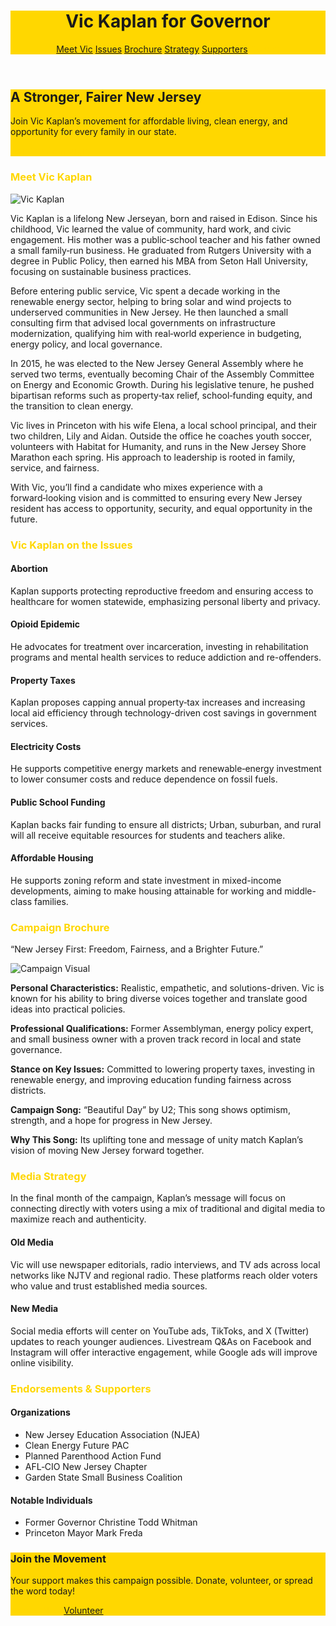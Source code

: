 <!DOCTYPE html>
<html lang="en">
<head>
  <meta charset="UTF-8" />
  <meta name="viewport" content="width=device-width, initial-scale=1.0" />
  <title>Vic Kaplan for Governor of New Jersey</title>
  <link href="https://cdn.jsdelivr.net/npm/tailwindcss@2.2.19/dist/tailwind.min.css" rel="stylesheet">
  <style>
    .bg-primary { background-color: #FFD700; }
    .text-primary { color: #FFD700; }
    .hover\:bg-primary-dark:hover { background-color: #E6C200; }
  </style>
</head>
<body class="bg-gray-50 text-gray-900 font-sans">
  <header class="bg-primary text-gray-900 py-4 shadow-lg">
    <div class="container mx-auto flex justify-between items-center px-6">
      <h1 class="text-2xl font-bold">Vic Kaplan for Governor</h1>
      <nav class="space-x-6">
        <a href="#about" class="hover:underline">Meet Vic</a>
        <a href="#issues" class="hover:underline">Issues</a>
        <a href="#brochure" class="hover:underline">Brochure</a>
        <a href="#strategy" class="hover:underline">Strategy</a>
        <a href="#supporters" class="hover:underline">Supporters</a>
        <a href="https://givebutter.com/vic4liberty" target="_blank" class="bg-gray-900 text-primary px-4 py-2 rounded-lg font-semibold hover:bg-gray-800">Donate</a>
      </nav>
    </div>
  </header>

  <section class="bg-cover bg-center py-20" style="background-image: url('https://images.unsplash.com/photo-1503424886302-21c31caca04d?ixlib=rb-4.0.3&auto=format&fit=crop&w=1400&q=60');">
    <div class="bg-primary bg-opacity-80 text-gray-900 py-12 px-8 text-center">
      <h2 class="text-4xl font-bold mb-4">A Stronger, Fairer New Jersey</h2>
      <p class="max-w-2xl mx-auto mb-6">Join Vic Kaplan’s movement for affordable living, clean energy, and opportunity for every family in our state.</p>
      <a href="https://njlp.org/membership/join-us?view=Contributions&task=civicrm/contribute/transact&id=1&reset=1" target="_blank" class="bg-gray-900 text-primary px-6 py-3 rounded-lg text-lg font-semibold hover:bg-primary-dark">Join the Campaign</a>
    </div>
  </section>

  <section id="about" class="py-16 bg-white">
    <div class="container mx-auto px-6">
      <h3 class="text-3xl font-bold text-primary mb-6">Meet Vic Kaplan</h3>
      <div class="flex flex-col md:flex-row items-center md:items-start mb-8">
        <div class="md:w-1/3 mb-6 md:mb-0">
          <img src="https://whyy.org/wp-content/uploads/2025/10/vic_kaplan_libertarian.jpg" alt="Vic Kaplan" class="rounded-lg shadow-lg w-full" />
        </div>
        <div class="md:w-2/3 md:pl-8">
          <p class="text-lg mb-4">Vic Kaplan is a lifelong New Jerseyan, born and raised in Edison. Since his childhood, Vic learned the value of community, hard work, and civic engagement. His mother was a public‑school teacher and his father owned a small family‑run business. He graduated from Rutgers University with a degree in Public Policy, then earned his MBA from Seton Hall University, focusing on sustainable business practices.</p>
          <p class="text-lg mb-4">Before entering public service, Vic spent a decade working in the renewable energy sector, helping to bring solar and wind projects to underserved communities in New Jersey. He then launched a small consulting firm that advised local governments on infrastructure modernization, qualifying him with real‑world experience in budgeting, energy policy, and local governance.</p>
          <p class="text-lg mb-4">In 2015, he was elected to the New Jersey General Assembly where he served two terms, eventually becoming Chair of the Assembly Committee on Energy and Economic Growth. During his legislative tenure, he pushed bipartisan reforms such as property‑tax relief, school‑funding equity, and the transition to clean energy.</p>
          <p class="text-lg">Vic lives in Princeton with his wife Elena, a local school principal, and their two children, Lily and Aidan. Outside the office he coaches youth soccer, volunteers with Habitat for Humanity, and runs in the New Jersey Shore Marathon each spring. His approach to leadership is rooted in family, service, and fairness.</p>
        </div>
      </div>
      <p class="text-lg">With Vic, you’ll find a candidate who mixes experience with a forward‑looking vision and is committed to ensuring every New Jersey resident has access to opportunity, security, and equal opportunity in the future.</p>
    </div>
  </section>

  <section id="issues" class="py-16 bg-gray-100">
    <div class="container mx-auto px-6">
      <h3 class="text-3xl font-bold text-primary mb-6">Vic Kaplan on the Issues</h3>
      <div class="grid md:grid-cols-2 gap-8">
        <div class="bg-white p-6 rounded-lg shadow">
          <h4 class="text-xl font-semibold mb-2">Abortion</h4>
          <p class="text-lg">Kaplan supports protecting reproductive freedom and ensuring access to healthcare for women statewide, emphasizing personal liberty and privacy.</p>
        </div>
        <div class="bg-white p-6 rounded-lg shadow">
          <h4 class="text-xl font-semibold mb-2">Opioid Epidemic</h4>
          <p class="text-lg">He advocates for treatment over incarceration, investing in rehabilitation programs and mental health services to reduce addiction and re-offenders.</p>
        </div>
        <div class="bg-white p-6 rounded-lg shadow">
          <h4 class="text-xl font-semibold mb-2">Property Taxes</h4>
          <p class="text-lg">Kaplan proposes capping annual property‑tax increases and increasing local aid efficiency through technology-driven cost savings in government services.</p>
        </div>
        <div class="bg-white p-6 rounded-lg shadow">
          <h4 class="text-xl font-semibold mb-2">Electricity Costs</h4>
          <p class="text-lg">He supports competitive energy markets and renewable‑energy investment to lower consumer costs and reduce dependence on fossil fuels.</p>
        </div>
        <div class="bg-white p-6 rounded-lg shadow">
          <h4 class="text-xl font-semibold mb-2">Public School Funding</h4>
          <p class="text-lg">Kaplan backs fair funding to ensure all districts; Urban, suburban, and rural will all receive equitable resources for students and teachers alike.</p>
        </div>
        <div class="bg-white p-6 rounded-lg shadow">
          <h4 class="text-xl font-semibold mb-2">Affordable Housing</h4>
          <p class="text-lg">He supports zoning reform and state investment in mixed-income developments, aiming to make housing attainable for working and middle-class families.</p>
        </div>
      </div>
    </div>
  </section>

  <section id="brochure" class="py-16 bg-white">
    <div class="container mx-auto px-6 text-center">
      <h3 class="text-3xl font-bold text-primary mb-6">Campaign Brochure</h3>
      <p class="text-xl italic mb-6">“New Jersey First: Freedom, Fairness, and a Brighter Future.”</p>
      <img src="https://static.wixstatic.com/media/56b316_f191b88a176441449727001d8d10a8c2~mv2.png/v1/fill/w_370,h_303,al_c,q_85,usm_0.66_1.00_0.01,enc_avif,quality_auto/20240814_153035(0)_edited.png" alt="Campaign Visual" class="mx-auto rounded-lg shadow-md mb-6">
      <div class="max-w-3xl mx-auto text-left">
        <p class="text-lg mb-4"><strong>Personal Characteristics:</strong> Realistic, empathetic, and solutions-driven. Vic is known for his ability to bring diverse voices together and translate good ideas into practical policies.</p>
        <p class="text-lg mb-4"><strong>Professional Qualifications:</strong> Former Assemblyman, energy policy expert, and small business owner with a proven track record in local and state governance.</p>
        <p class="text-lg mb-4"><strong>Stance on Key Issues:</strong> Committed to lowering property taxes, investing in renewable energy, and improving education funding fairness across districts.</p>
        <p class="text-lg mb-4"><strong>Campaign Song:</strong> “Beautiful Day” by U2; This song shows optimism, strength, and a hope for progress in New Jersey.</p>
        <p class="text-lg"><strong>Why This Song:</strong> Its uplifting tone and message of unity match Kaplan’s vision of moving New Jersey forward together.</p>
      </div>
    </div>
  </section>

  <section id="strategy" class="py-16 bg-gray-100">
    <div class="container mx-auto px-6">
      <h3 class="text-3xl font-bold text-primary mb-6">Media Strategy</h3>
      <p class="text-lg mb-4">In the final month of the campaign, Kaplan’s message will focus on connecting directly with voters using a mix of traditional and digital media to maximize reach and authenticity.</p>
      <div class="grid md:grid-cols-2 gap-8">
        <div class="bg-white p-6 rounded-lg shadow">
          <h4 class="text-xl font-semibold mb-2">Old Media</h4>
          <p class="text-lg">Vic will use newspaper editorials, radio interviews, and TV ads across local networks like NJTV and regional radio. These platforms reach older voters who value and trust established media sources.</p>
        </div>
        <div class="bg-white p-6 rounded-lg shadow">
          <h4 class="text-xl font-semibold mb-2">New Media</h4>
          <p class="text-lg">Social media efforts will center on YouTube ads, TikToks, and X (Twitter) updates to reach younger audiences. Livestream Q&As on Facebook and Instagram will offer interactive engagement, while Google ads will improve online visibility.</p>
        </div>
      </div>
    </div>
  </section>

  <section id="supporters" class="py-16 bg-white">
    <div class="container mx-auto px-6">
      <h3 class="text-3xl font-bold text-primary mb-6">Endorsements & Supporters</h3>
      <div class="grid md:grid-cols-2 gap-8">
        <div><h4 class="text-xl font-semibold mb-2">Organizations</h4><ul class="list-disc pl-6"><li>New Jersey Education Association (NJEA)</li><li>Clean Energy Future PAC</li><li>Planned Parenthood Action Fund</li><li>AFL‑CIO New Jersey Chapter</li><li>Garden State Small Business Coalition</li></ul></div>
        <div><h4 class="text-xl font-semibold mb-2">Notable Individuals</h4><ul class="list-disc pl-6"><li>Former Governor Christine Todd Whitman</li><li>Princeton Mayor Mark Freda</li></ul></div>
      </div>
    </div>
  </section>

  <section id="donate" class="py-16 bg-primary text-gray-900 text-center">
    <h3 class="text-3xl font-bold mb-4">Join the Movement</h3>
    <p class="text-lg mb-6">Your support makes this campaign possible. Donate, volunteer, or spread the word today!</p>
    <a href="https://givebutter.com/vic4liberty" target="_blank" class="bg-gray-900 text-primary px-6 py-3 rounded-lg font-semibold hover:bg-primary-dark">Donate Now</a>
    <a href="https://www.cognitoforms.com/VicKaplanForGovernoe/VicKaplanForGovernorVolunteerSignUpForm" target="_blank" class="ml-4 border border-gray-900 px-6 py-3 rounded-lg font-semibold hover:bg-gray-900 hover:text-primary">Volunteer</a>
  </section>

